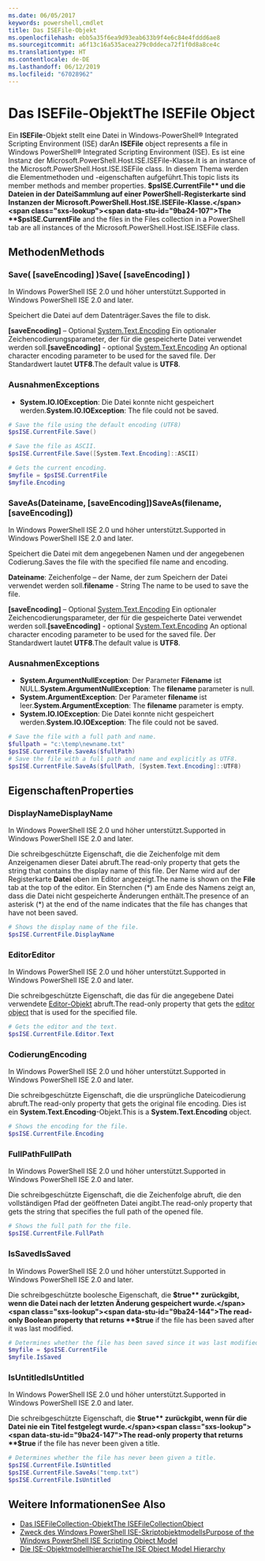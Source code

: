 ```yaml
---
ms.date: 06/05/2017
keywords: powershell,cmdlet
title: Das ISEFile-Objekt
ms.openlocfilehash: ebb5a35f6ea9d93eab633b9f4e6c84e4fddd6ae8
ms.sourcegitcommit: a6f13c16a535acea279c0ddeca72f1f0d8a8ce4c
ms.translationtype: HT
ms.contentlocale: de-DE
ms.lasthandoff: 06/12/2019
ms.locfileid: "67028962"
---
```

# <a name="the-isefile-object"></a><span data-ttu-id="9ba24-103">Das ISEFile-Objekt</span><span class="sxs-lookup"><span data-stu-id="9ba24-103">The ISEFile Object</span></span>

<span data-ttu-id="9ba24-104">Ein **ISEFile**-Objekt stellt eine Datei in Windows-PowerShell® Integrated Scripting Environment (ISE) dar</span><span class="sxs-lookup"><span data-stu-id="9ba24-104">An **ISEFile** object represents a file in Windows PowerShell® Integrated Scripting Environment (ISE).</span></span> <span data-ttu-id="9ba24-105">Es ist eine Instanz der Microsoft.PowerShell.Host.ISE.ISEFile-Klasse.</span><span class="sxs-lookup"><span data-stu-id="9ba24-105">It is an instance of the Microsoft.PowerShell.Host.ISE.ISEFile class.</span></span> <span data-ttu-id="9ba24-106">In diesem Thema werden die Elementmethoden und -eigenschaften aufgeführt.</span><span class="sxs-lookup"><span data-stu-id="9ba24-106">This topic lists its member methods and member properties.</span></span> <span data-ttu-id="9ba24-107">**$psISE.CurrentFile** und die Dateien in der DateiSammlung auf einer PowerShell-Registerkarte sind Instanzen der Microsoft.PowerShell.Host.ISE.ISEFile-Klasse.</span><span class="sxs-lookup"><span data-stu-id="9ba24-107">The **$psISE.CurrentFile** and the files in the Files collection in a PowerShell tab are all instances of the Microsoft.PowerShell.Host.ISE.ISEFile class.</span></span>

## <a name="methods"></a><span data-ttu-id="9ba24-108">Methoden</span><span class="sxs-lookup"><span data-stu-id="9ba24-108">Methods</span></span>

### <a name="save-saveencoding-"></a><span data-ttu-id="9ba24-109">Save\( \[saveEncoding\] \)</span><span class="sxs-lookup"><span data-stu-id="9ba24-109">Save\( \[saveEncoding\] \)</span></span>

<span data-ttu-id="9ba24-110">In Windows PowerShell ISE 2.0 und höher unterstützt.</span><span class="sxs-lookup"><span data-stu-id="9ba24-110">Supported in Windows PowerShell ISE 2.0 and later.</span></span>

<span data-ttu-id="9ba24-111">Speichert die Datei auf dem Datenträger.</span><span class="sxs-lookup"><span data-stu-id="9ba24-111">Saves the file to disk.</span></span>

<span data-ttu-id="9ba24-112">**\[saveEncoding\]** – Optional [System.Text.Encoding](https://msdn.microsoft.com/library/system.text.encoding.aspx) Ein optionaler Zeichencodierungsparameter, der für die gespeicherte Datei verwendet werden soll.</span><span class="sxs-lookup"><span data-stu-id="9ba24-112">**\[saveEncoding\]** - optional [System.Text.Encoding](https://msdn.microsoft.com/library/system.text.encoding.aspx) An optional character encoding parameter to be used for the saved file.</span></span> <span data-ttu-id="9ba24-113">Der Standardwert lautet **UTF8**.</span><span class="sxs-lookup"><span data-stu-id="9ba24-113">The default value is **UTF8**.</span></span>

### <a name="exceptions"></a><span data-ttu-id="9ba24-114">Ausnahmen</span><span class="sxs-lookup"><span data-stu-id="9ba24-114">Exceptions</span></span>

- <span data-ttu-id="9ba24-115">**System.IO.IOException**: Die Datei konnte nicht gespeichert werden.</span><span class="sxs-lookup"><span data-stu-id="9ba24-115">**System.IO.IOException**: The file could not be saved.</span></span>

```powershell
# Save the file using the default encoding (UTF8)
$psISE.CurrentFile.Save()

# Save the file as ASCII.
$psISE.CurrentFile.Save([System.Text.Encoding]::ASCII)

# Gets the current encoding.
$myfile = $psISE.CurrentFile
$myfile.Encoding
```

### <a name="saveasfilename-saveencoding"></a><span data-ttu-id="9ba24-116">SaveAs\(Dateiname, \[saveEncoding\]\)</span><span class="sxs-lookup"><span data-stu-id="9ba24-116">SaveAs\(filename, \[saveEncoding\]\)</span></span>

<span data-ttu-id="9ba24-117">In Windows PowerShell ISE 2.0 und höher unterstützt.</span><span class="sxs-lookup"><span data-stu-id="9ba24-117">Supported in Windows PowerShell ISE 2.0 and later.</span></span>

<span data-ttu-id="9ba24-118">Speichert die Datei mit dem angegebenen Namen und der angegebenen Codierung.</span><span class="sxs-lookup"><span data-stu-id="9ba24-118">Saves the file with the specified file name and encoding.</span></span>

<span data-ttu-id="9ba24-119">**Dateiname**: Zeichenfolge – der Name, der zum Speichern der Datei verwendet werden soll.</span><span class="sxs-lookup"><span data-stu-id="9ba24-119">**filename** - String The name to be used to save the file.</span></span>

<span data-ttu-id="9ba24-120">**\[saveEncoding\]** – Optional [System.Text.Encoding](https://msdn.microsoft.com/library/system.text.encoding.aspx) Ein optionaler Zeichencodierungsparameter, der für die gespeicherte Datei verwendet werden soll.</span><span class="sxs-lookup"><span data-stu-id="9ba24-120">**\[saveEncoding\]** - optional [System.Text.Encoding](https://msdn.microsoft.com/library/system.text.encoding.aspx) An optional character encoding parameter to be used for the saved file.</span></span> <span data-ttu-id="9ba24-121">Der Standardwert lautet **UTF8**.</span><span class="sxs-lookup"><span data-stu-id="9ba24-121">The default value is **UTF8**.</span></span>

### <a name="exceptions"></a><span data-ttu-id="9ba24-122">Ausnahmen</span><span class="sxs-lookup"><span data-stu-id="9ba24-122">Exceptions</span></span>

- <span data-ttu-id="9ba24-123">**System.ArgumentNullException**: Der Parameter **Filename** ist NULL.</span><span class="sxs-lookup"><span data-stu-id="9ba24-123">**System.ArgumentNullException**: The **filename** parameter is null.</span></span>
- <span data-ttu-id="9ba24-124">**System.ArgumentException**: Der Parameter **filename** ist leer.</span><span class="sxs-lookup"><span data-stu-id="9ba24-124">**System.ArgumentException**: The **filename** parameter is empty.</span></span>
- <span data-ttu-id="9ba24-125">**System.IO.IOException**: Die Datei konnte nicht gespeichert werden.</span><span class="sxs-lookup"><span data-stu-id="9ba24-125">**System.IO.IOException**: The file could not be saved.</span></span>

```powershell
# Save the file with a full path and name.
$fullpath = "c:\temp\newname.txt"
$psISE.CurrentFile.SaveAs($fullPath)
# Save the file with a full path and name and explicitly as UTF8.
$psISE.CurrentFile.SaveAs($fullPath, [System.Text.Encoding]::UTF8)
```

## <a name="properties"></a><span data-ttu-id="9ba24-126">Eigenschaften</span><span class="sxs-lookup"><span data-stu-id="9ba24-126">Properties</span></span>

### <a name="displayname"></a><span data-ttu-id="9ba24-127">DisplayName</span><span class="sxs-lookup"><span data-stu-id="9ba24-127">DisplayName</span></span>

<span data-ttu-id="9ba24-128">In Windows PowerShell ISE 2.0 und höher unterstützt.</span><span class="sxs-lookup"><span data-stu-id="9ba24-128">Supported in Windows PowerShell ISE 2.0 and later.</span></span>

<span data-ttu-id="9ba24-129">Die schreibgeschützte Eigenschaft, die die Zeichenfolge mit dem Anzeigenamen dieser Datei abruft.</span><span class="sxs-lookup"><span data-stu-id="9ba24-129">The read-only property that gets the string that contains the display name of this file.</span></span> <span data-ttu-id="9ba24-130">Der Name wird auf der Registerkarte **Datei** oben im Editor angezeigt.</span><span class="sxs-lookup"><span data-stu-id="9ba24-130">The name is shown on the **File** tab at the top of the editor.</span></span> <span data-ttu-id="9ba24-131">Ein Sternchen \(\*\) am Ende des Namens zeigt an, dass die Datei nicht gespeicherte Änderungen enthält.</span><span class="sxs-lookup"><span data-stu-id="9ba24-131">The presence of an asterisk \(\*\) at the end of the name indicates that the file has changes that have not been saved.</span></span>

```powershell
# Shows the display name of the file.
$psISE.CurrentFile.DisplayName
```

### <a name="editor"></a><span data-ttu-id="9ba24-132">Editor</span><span class="sxs-lookup"><span data-stu-id="9ba24-132">Editor</span></span>

<span data-ttu-id="9ba24-133">In Windows PowerShell ISE 2.0 und höher unterstützt.</span><span class="sxs-lookup"><span data-stu-id="9ba24-133">Supported in Windows PowerShell ISE 2.0 and later.</span></span>

<span data-ttu-id="9ba24-134">Die schreibgeschützte Eigenschaft, die das für die angegebene Datei verwendete [Editor-Objekt](The-ISEEditor-Object.md) abruft.</span><span class="sxs-lookup"><span data-stu-id="9ba24-134">The read-only property that gets the [editor object](The-ISEEditor-Object.md) that is used for the specified file.</span></span>

```powershell
# Gets the editor and the text.
$psISE.CurrentFile.Editor.Text
```

### <a name="encoding"></a><span data-ttu-id="9ba24-135">Codierung</span><span class="sxs-lookup"><span data-stu-id="9ba24-135">Encoding</span></span>

<span data-ttu-id="9ba24-136">In Windows PowerShell ISE 2.0 und höher unterstützt.</span><span class="sxs-lookup"><span data-stu-id="9ba24-136">Supported in Windows PowerShell ISE 2.0 and later.</span></span>

<span data-ttu-id="9ba24-137">Die schreibgeschützte Eigenschaft, die die ursprüngliche Dateicodierung abruft.</span><span class="sxs-lookup"><span data-stu-id="9ba24-137">The read-only property that gets the original file encoding.</span></span> <span data-ttu-id="9ba24-138">Dies ist ein **System.Text.Encoding**-Objekt.</span><span class="sxs-lookup"><span data-stu-id="9ba24-138">This is a **System.Text.Encoding** object.</span></span>

```powershell
# Shows the encoding for the file.
$psISE.CurrentFile.Encoding
```

### <a name="fullpath"></a><span data-ttu-id="9ba24-139">FullPath</span><span class="sxs-lookup"><span data-stu-id="9ba24-139">FullPath</span></span>

<span data-ttu-id="9ba24-140">In Windows PowerShell ISE 2.0 und höher unterstützt.</span><span class="sxs-lookup"><span data-stu-id="9ba24-140">Supported in Windows PowerShell ISE 2.0 and later.</span></span>

<span data-ttu-id="9ba24-141">Die schreibgeschützte Eigenschaft, die die Zeichenfolge abruft, die den vollständigen Pfad der geöffneten Datei angibt.</span><span class="sxs-lookup"><span data-stu-id="9ba24-141">The read-only property that gets the string that specifies the full path of the opened file.</span></span>

```powershell
# Shows the full path for the file.
$psISE.CurrentFile.FullPath
```

### <a name="issaved"></a><span data-ttu-id="9ba24-142">IsSaved</span><span class="sxs-lookup"><span data-stu-id="9ba24-142">IsSaved</span></span>

<span data-ttu-id="9ba24-143">In Windows PowerShell ISE 2.0 und höher unterstützt.</span><span class="sxs-lookup"><span data-stu-id="9ba24-143">Supported in Windows PowerShell ISE 2.0 and later.</span></span>

<span data-ttu-id="9ba24-144">Die schreibgeschützte boolesche Eigenschaft, die **$true** zurückgibt, wenn die Datei nach der letzten Änderung gespeichert wurde.</span><span class="sxs-lookup"><span data-stu-id="9ba24-144">The read-only Boolean property that returns **$true** if the file has been saved after it was last modified.</span></span>

```powershell
# Determines whether the file has been saved since it was last modified.
$myfile = $psISE.CurrentFile
$myfile.IsSaved
```

### <a name="isuntitled"></a><span data-ttu-id="9ba24-145">IsUntitled</span><span class="sxs-lookup"><span data-stu-id="9ba24-145">IsUntitled</span></span>

<span data-ttu-id="9ba24-146">In Windows PowerShell ISE 2.0 und höher unterstützt.</span><span class="sxs-lookup"><span data-stu-id="9ba24-146">Supported in Windows PowerShell ISE 2.0 and later.</span></span>

<span data-ttu-id="9ba24-147">Die schreibgeschützte Eigenschaft, die **$true** zurückgibt, wenn für die Datei nie ein Titel festgelegt wurde.</span><span class="sxs-lookup"><span data-stu-id="9ba24-147">The read-only property that returns **$true** if the file has never been given a title.</span></span>

```powershell
# Determines whether the file has never been given a title.
$psISE.CurrentFile.IsUntitled
$psISE.CurrentFile.SaveAs("temp.txt")
$psISE.CurrentFile.IsUntitled
```

## <a name="see-also"></a><span data-ttu-id="9ba24-148">Weitere Informationen</span><span class="sxs-lookup"><span data-stu-id="9ba24-148">See Also</span></span>

- [<span data-ttu-id="9ba24-149">Das ISEFileCollection-Objekt</span><span class="sxs-lookup"><span data-stu-id="9ba24-149">The ISEFileCollectionObject</span></span>](The-ISEFileCollection-Object.md)
- [<span data-ttu-id="9ba24-150">Zweck des Windows PowerShell ISE-Skriptobjektmodells</span><span class="sxs-lookup"><span data-stu-id="9ba24-150">Purpose of the Windows PowerShell ISE Scripting Object Model</span></span>](Purpose-of-the-Windows-PowerShell-ISE-Scripting-Object-Model.md)
- [<span data-ttu-id="9ba24-151">Die ISE-Objektmodellhierarchie</span><span class="sxs-lookup"><span data-stu-id="9ba24-151">The ISE Object Model Hierarchy</span></span>](The-ISE-Object-Model-Hierarchy.md)
